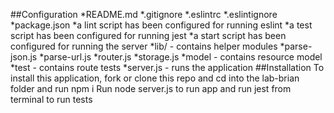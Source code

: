 ##Configuration
*README.md
*.gitignore
*.eslintrc
*.eslintignore
*package.json
*a lint script has been configured for running eslint
*a test script has been configured for running jest
*a start script has been configured for running the server
*lib/ - contains helper modules
*parse-json.js
*parse-url.js
*router.js
*storage.js
*model - contains resource model
*test - contains route tests
*server.js - runs the application
##Installation
To install this application, fork or clone this repo and cd into the lab-brian folder and run npm i
Run node server.js to run app and run jest from terminal to run tests